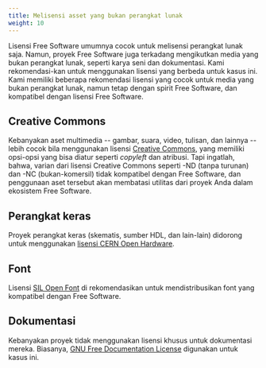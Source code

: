 ```yaml
---
title: Melisensi asset yang bukan perangkat lunak
weight: 10
---
```


Lisensi Free Software umumnya cocok untuk melisensi perangkat lunak saja.
Namun, proyek Free Software juga terkadang mengikutkan media yang bukan
perangkat lunak, seperti karya seni dan dokumentasi.
Kami rekomendasi-kan untuk menggunakan lisensi yang berbeda untuk kasus ini.
Kami memiliki beberapa rekomendasi lisensi yang cocok untuk media yang bukan
perangkat lunak, namun tetap dengan spirit Free Software, dan kompatibel
dengan lisensi Free Software.

## Creative Commons

Kebanyakan aset multimedia -- gambar, suara, video, tulisan, dan lainnya --
lebih cocok bila menggunakan lisensi [Creative Commons][0], yang memiliki
opsi-opsi yang bisa diatur seperti _copyleft_ dan atribusi.
Tapi ingatlah, bahwa, varian dari lisensi Creative Commons seperti -ND (tanpa
turunan) dan -NC (bukan-komersil) tidak kompatibel dengan Free Software, dan
penggunaan aset tersebut akan membatasi utilitas dari proyek Anda dalam
ekosistem Free Software.

[0]: https://creativecommons.org/

## Perangkat keras

Proyek perangkat keras (skematis, sumber HDL, dan lain-lain) didorong untuk
menggunakan
<a href="https://cern-ohl.web.cern.ch/home" class="non-free" title="Tautan ini akan membuka situs tidak-bebas">lisensi CERN Open Hardware</a>.

## Font

Lisensi
<a href="https://scripts.sil.org/cms/scripts/page.php?site_id=nrsi&id=OFL" class="non-free" title="Tautan ini akan membuka situs tidak-bebas">SIL Open Font</a>
di rekomendasikan untuk mendistribusikan font yang kompatibel dengan Free
Software.

## Dokumentasi

Kebanyakan proyek tidak menggunakan lisensi khusus untuk dokumentasi mereka.
Biasanya, [GNU Free Documentation License][fdl] digunakan untuk kasus ini.

[fdl]: https://www.gnu.org/licenses/fdl-1.3.html
